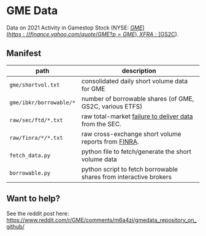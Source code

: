 # GME Data

Data on 2021 Activity in Gamestop Stock
  (NYSE: [$GME](https://finance.yahoo.com/quote/GME?p=GME), XFRA: [$GS2C](https://finance.yahoo.com/quote/GS2C.DE?p=GS2C.DE)). 

## Manifest

path | description
---- | -----------
`gme/shortvol.txt` | consolidated daily short volume data for GME 
`gme/ibkr/borrowable/*` | number of borrowable shares (of GME, GS2C, various ETFS)
`raw/sec/ftd/*.txt` | raw total-market [failure to deliver data](https://www.sec.gov/data/foiadocsfailsdatahtm) from the SEC.
`raw/finra/*/*.txt` | raw cross-exchange short volume reports from [FINRA](http://regsho.finra.org/regsho-Index.html).
`fetch_data.py` | python file to fetch/generate the short volume data
`borrowable.py` | python script to fetch borrowable shares from interactive brokers


## Want to help?

See the reddit post here: https://www.reddit.com/r/GME/comments/m6a4zj/gmedata_repository_on_github/
